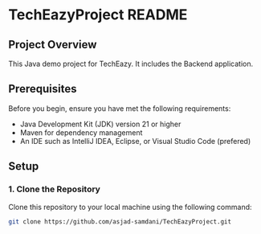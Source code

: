 # TechEazyProject README

## Project Overview

This Java demo project for TechEazy. It includes the Backend application.

## Prerequisites

Before you begin, ensure you have met the following requirements:

- Java Development Kit (JDK) version 21 or higher
- Maven for dependency management
- An IDE such as IntelliJ IDEA, Eclipse, or Visual Studio Code (prefered)

## Setup

### 1. Clone the Repository

Clone this repository to your local machine using the following command:

```sh
git clone https://github.com/asjad-samdani/TechEazyProject.git
```
